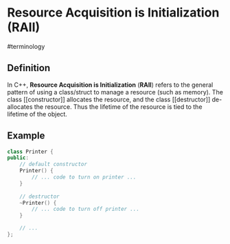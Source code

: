 # Resource Acquisition is Initialization (RAII)
#terminology

## Definition
In C++, **Resource Acquisition is Initialization** (**RAII**) refers to the general pattern of using a class/struct to manage a resource (such as memory). The class [[constructor]] allocates the resource, and the class [[destructor]] de-allocates the resource. Thus the lifetime of the resource is tied to the lifetime of the object.

## Example
```cpp
class Printer {
public:
	// default constructor
	Printer() {
		// ... code to turn on printer ...
	}
	
	// destructor
	~Printer() {
		// ... code to turn off printer ...
	}

	// ...
};
```
